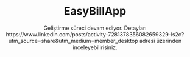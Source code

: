 <h1 align="center">EasyBillApp</h1>

<p align="center">
            Geliştirme süreci devam ediyor. Detayları https://www.linkedin.com/posts/activity-7281378356082659329-ls2c?utm_source=share&utm_medium=member_desktop adresi üzerinden inceleyebilirisiniz.
</p>
